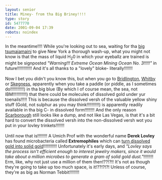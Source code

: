 ```yaml
---
layout: senior
title: Miney- from tha Big Briney!!!!
type: story
id: 5477770
date: 2001-09-04 17:39
robots: noindex
---
```

In the meantime!!!! While you're looking out to sea, waiting for tha <a href="http://seniorcitizen.blogspot.com/archives/2001_08_26_seniorcitizen_archive.html#5365781">big tsumaiamaini</a> to give New York a thorough wash-up, what you might not know is that the mass of liquid H<sub>2</sub>0 in which your eyeballz are trained is might be signposted <i>"Warning!!! Extreme Ocean Mining Ocean No. 3!!!!!"</i> in future!!!!!!!!!!!! And it's all thanks to a "lovely" bloke- literally!!!!!!! <br/> <br/>Now I bet you didn't you know this, but when you go to <a href="http://www.btinternet.com/~ceo/bridlington/">Bridlington</a>, <a href="http://www.whitbytourism.com/">Whitby</a> or <a href="http://www.skegness.net/">Skegness</a>, apparently when you take a paddle (or piddle, as I sometimes do!!!!!!!!!!!) in tha big blue (By which I of course mean, the sea, not IBM!!!!!!!!!!!) that there could be molecules of dissolved gold under yur toenails!!!!! This is because the dissolved versh of the valuable yellow shiny stuff (Gold, not sulphur as you may think!!!!!!!!!!) is apparently readily available in tha big C- in dissolved form!!!!!!!! And the only reason <a href="http://www.yorkshirecoast.co.uk/scarb/">Scarborough</a> still looks like a dump, and not like Las Vegas, is that it's a bit hard to convert the dissolved versh into the non-dissolved versh wot you put in your lovley trinkets!!!!!!!<br/> <br/>Until now that is!!!!!!!! A Umich Prof with the wonderful name <b>Derek Lovley</b> has found microbacteria called <b>Extremophiles</b> which can <a href="http://www.wired.com/news/print/0,1294,46197,00.html">turn dissolved gold into solid gold</a>!!!!!!!!!!! Unfortunately it's early days, and <i>"Lovley says the process isn't efficient enough to interest jewelry makers, since it would take about a million microbes to generate a gram of solid gold dust."</i>!!!!!!!! Erm, like, why not just use a million of them then!??!?!! It's not as though they're going to take up too much space, is it!??!?!?! Unless of course, they're as big as Norman Tebbit!!!!!!!!